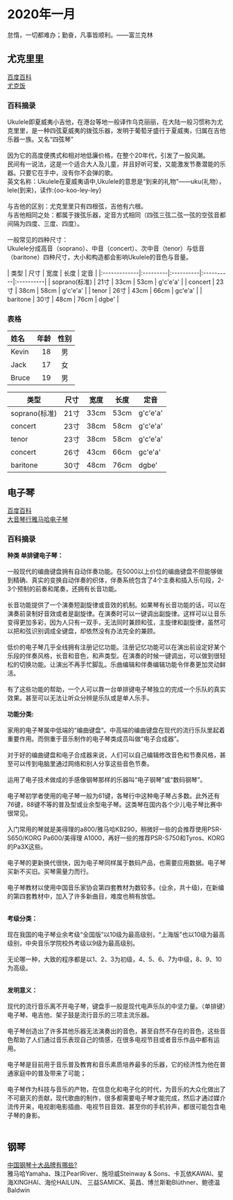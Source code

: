 # 2020年一月
怠惰，一切都难办；勤奋，凡事皆顺利。——富兰克林
## 尤克里里
[百度百科](https://baike.baidu.com/item/%E5%B0%A4%E5%85%8B%E9%87%8C%E9%87%8C/805901?fr=aladdin)<br>
[尤克饭](https://www.ukulelefan.com/)
### 百科摘录
Ukulele即夏威夷小吉他，在港台等地一般译作乌克丽丽，在大陆一般习惯称为尤克里里，是一种四弦夏威夷的拨弦乐器，发明于葡萄牙盛行于夏威夷，归属在吉他乐器一族。又名“四弦琴”<br><br>
因为它的高度便携式和相对地低廉价格，在整个20年代，引发了一股风潮。<br>
民间有一说法，这是一个适合大人及儿童，并且好听可爱，又能激发节奏潜能的乐器。只要它在手中，没有你不会弹的歌。<br>
英文名称：Ukulele在夏威夷语中,Ukulele的意思是“到来的礼物”——uku(礼物），lele(到来)，读作:{oo-koo-ley-ley}<br><br>
与吉他的区别：尤克里里只有四根弦，吉他有六根。<br>
与吉他相同之处：都属于拨弦乐器，定音方式相同（四弦三弦二弦一弦的空弦音都间隔为四度、三度、四度）。<br><br>
一般常见的四种尺寸：<br>
Ukulele分成高音（soprano）、中音（concert）、次中音（tenor）与低音（baritone）四种尺寸，大小和构造都会影响Ukulele的音色与音量。<br><br>
|      类型     | 尺寸      | 宽度      | 长度      | 定音      |
|:-------------|:---------|:----------|:----------|:----------|
| soprano(标准) | 21寸      | 33cm      | 53cm      | g'c'e'a' |
| concert       | 23寸      | 38cm      | 58cm      | g'c'e'a' |
| tenor         | 26寸      | 43cm      | 66cm      | gc'e'a'  |
| baritone      | 30寸      | 48cm      | 76cm      | dgbe'    |
### 表格
|  姓名 | 年龄 |  性别 |
|:-----|-----:|:-----:|
|Kevin |  18  |   男  |
|Jack  |  17  |   女  |
|Bruce |  19  |   男  |

类型|尺寸|宽度|长度|定音
-|-|-|-|-
soprano(标准)|21寸|33cm|53cm|g'c'e'a'
concert|23寸|38cm|58cm|g'c'e'a'
tenor|23寸|38cm|58cm|g'c'e'a'
concert|26寸|43cm|66cm|gc'e'a'
baritone|30寸|48cm|76cm|dgbe' 


## 电子琴
[百度百科](https://baike.baidu.com/item/%E7%94%B5%E5%AD%90%E7%90%B4/642644?fr=aladdin)<br>
[大音琴行雅马哈电子琴](http://www.dayinqh.com/portal.php?mod=list&catid=32)
### 百科摘录
**种类 单排键电子琴：**<br><br>
一般现代的编曲键盘拥有自动伴奏功能。在5000以上价位的编曲键盘不但能够做到精确、真实的变换自动伴奏的织体，伴奏系统包含了4个主奏和插入乐句段，2-3个预制的前奏和尾奏，还拥有长音功能。<br><br>
长音功能提供了一个演奏短副旋律或音效的机制。如果琴有长音功能的话，可以在演奏前录制好音效或者是副旋律。在演奏时可以一键调出副旋律。这样可以让音乐变得更加多彩，因为人只有一双手，无法同时兼顾和弦，主旋律和副旋律，虽然可以把和弦识别调成全键盘，却依然没有办法完全的兼顾。<br><br>
低价的电子琴几乎全线拥有注册记忆功能。注册记忆功能可以在演出前设定好某个乐段的伴奏风格，长音和音色，和声类型。在演奏的时候一键调出，可以做到很轻松的切换功能。让演出不再手忙脚乱。乐曲编辑和伴奏编辑功能令伴奏更加灵动鲜活。<br><br>
有了这些功能的帮助，一个人可以靠一台单排键电子琴独立的完成一个乐队的真实效果。甚至可以无法让听众分辨是乐队或是单人乐手。<br><br>
**功能分类:**<br><br>
家用的电子琴属中低端的“编曲键盘”。中高端的编曲键盘在现代的流行乐队里起着重要作用。而侧重于音乐制作的电子琴类成员叫做“电子合成器”。<br><br>
对于好的编曲键盘和电子合成器来说，人们可以自己编辑修改音色和节奏风格，甚至可以传到电脑里通过网络和别人分享这些音色节奏。<br><br>
运用了电子技术做成的手感像钢琴那样的乐器叫“电子钢琴”或“数码钢琴”。<br><br>
电子琴初学者使用的电子琴一般为61键，各琴行中这种电子琴占多数。此外还有76键，88键不等的普及型或业余型电子琴。这类琴在国内各个少儿电子琴比赛中很常见。<br><br>
入门常用的琴就是美得理的a800/雅马哈KB290，稍微好一些的会推荐使用PSR-S650/KORG Pa600/美得理 A1000，再好一些的推荐PSR-S750和Tyros、KORG的Pa3X这些。<br><br>
电子琴的更新换代很快，因为电子琴同样属于数码产品，也需要应用数据。电子琴买新不买旧。买琴需量力而行。<br><br>
电子琴教材以使用中国音乐家协会第四套教材为数较多。(业余，共十级)，在新编的第四套教材中，加入了许多新曲目，难度也稍有放低。<br><br>

**考级分类：**<br><br>
现在我国的电子琴业余考级“全国版”以10级为最高级别，“上海版”也以10级为最高级别，中央音乐学院校外考级以9级为最高级别。<br><br>
无论哪一种，大致的程序都是以1、2、3为初级，4、5、6、7为中级，8、9、10为高级。<br><br>

**发明意义：**<br><br>
现代的流行音乐离不开电子琴，键盘手一般是现代电声乐队的中坚力量。（单排键）电子琴、电吉他、架子鼓是流行音乐的三项主流乐器。<br><br>
电子琴创造出了许多其他乐器无法演奏出的音色，甚至自然不存在的音色，这些音色帮助了人们通过音乐表现自己的情感，在很多电视节目或者音乐作品中都有运用。<br><br>
电子琴是目前用于音乐普及教育和音乐素质培养最多的乐器，它的经济性为他在普通家庭中的普及带来了可能；<br><br>
电子琴作为科技与音乐的产物，在信息化和电子化的时代，为音乐的大众化做出了不可磨灭的贡献，现代歌曲的制作，很多都需要电子琴才能完成，然后才通过媒介流传开来，电视剧电影插曲、电视节目音效、甚至你的手机铃声，都很可能包含电子琴的身影。<br><br>

## 钢琴
[中国钢琴十大品牌有哪些?](https://www.chinapp.com/shidapinpai/66247/)<br>
雅马哈Yamaha、珠江PearlRiver、施坦威Steinway & Sons、卡瓦依KAWAI、星海XINGHAI、海伦HAILUN、 三益SAMICK、英昌、博兰斯勒Blüthner、鲍德温Baldwin


